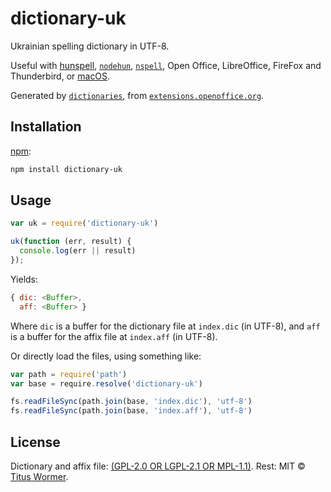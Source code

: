 # dictionary-uk

Ukrainian spelling dictionary in UTF-8.

Useful with [hunspell][], [`nodehun`][nodehun], [`nspell`][nspell],
Open Office, LibreOffice, FireFox and Thunderbird, or [macOS][].

Generated by [`dictionaries`][dictionaries], from
[`extensions.openoffice.org`][source].

## Installation

[npm][]:

```bash
npm install dictionary-uk
```

## Usage

```js
var uk = require('dictionary-uk')

uk(function (err, result) {
  console.log(err || result)
});
```

Yields:

```js
{ dic: <Buffer>,
  aff: <Buffer> }
```

Where `dic` is a buffer for the dictionary file at `index.dic` (in UTF-8), and
`aff` is a buffer for the affix file at `index.aff` (in UTF-8).

Or directly load the files, using something like:

```js
var path = require('path')
var base = require.resolve('dictionary-uk')

fs.readFileSync(path.join(base, 'index.dic'), 'utf-8')
fs.readFileSync(path.join(base, 'index.aff'), 'utf-8')
```

## License

Dictionary and affix file: [(GPL-2.0 OR LGPL-2.1 OR MPL-1.1)](https://github.com/wooorm/dictionaries/blob/master/dictionaries/uk/LICENSE).
Rest: MIT © [Titus Wormer][home].

[hunspell]: http://hunspell.github.io

[nodehun]: https://github.com/nathanjsweet/nodehun

[nspell]: https://github.com/wooorm/nspell

[macos]: https://github.com/wooorm/dictionaries#macos

[source]: http://extensions.openoffice.org/en/project/ukrainian-dictionary

[npm]: https://docs.npmjs.com/cli/install

[dictionaries]: https://github.com/wooorm/dictionaries

[home]: https://wooorm.com
